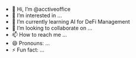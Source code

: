 - 👋 Hi, I’m @acctiveoffice
- 👀 I’m interested in ...
- 🌱 I’m currently learning AI for  DeFi Management
- 💞️ I’m looking to collaborate on ...
- 📫 How to reach me ...
- 😄 Pronouns: ...  
- ⚡ Fun fact: ...

<!---
acctiveoffice/acctiveoffice is a ✨ special ✨ repository because its `README.md` (this file) appears on your GitHub profile.
You can click the Preview link to take a look at your changes.
--->
